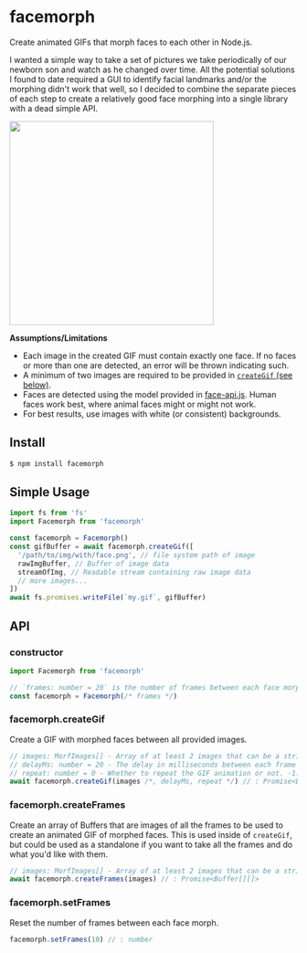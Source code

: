 # facemorph

Create animated GIFs that morph faces to each other in Node.js.

I wanted a simple way to take a set of pictures we take periodically of our newborn son and watch as he changed over time. All the potential solutions I found to date required a GUI to identify facial landmarks and/or the morphing didn't work that well, so I decided to combine the separate pieces of each step to create a relatively good face morphing into a single library with a dead simple API.

<img src="https://user-images.githubusercontent.com/13718950/95856421-fc237580-0d27-11eb-9e0c-12330660ccf5.gif" width="357">

**Assumptions/Limitations**

- Each image in the created GIF must contain exactly one face. If no faces or more than one are detected, an error will be thrown indicating such.
- A minimum of two images are required to be provided in [`createGif` (see below)](https://github.com/whatl3y/facemorph#facemorphcreategif).
- Faces are detected using the model provided in [face-api.js](https://github.com/justadudewhohacks/face-api.js/). Human faces work best, where animal faces might or might not work.
- For best results, use images with white (or consistent) backgrounds.

## Install

```sh
$ npm install facemorph
```

## Simple Usage

```js
import fs from 'fs'
import Facemorph from 'facemorph'

const facemorph = Facemorph()
const gifBuffer = await facemorph.createGif([
  '/path/to/img/with/face.png', // file system path of image
  rawImgBuffer, // Buffer of image data
  streamOfImg, // Readable stream containing raw image data
  // more images...
])
await fs.promises.writeFile(`my.gif`, gifBuffer)
```

## API

### constructor

```js
import Facemorph from 'facemorph'

// `frames: number = 20` is the number of frames between each face morph in the GIF
const facemorph = Facemorph(/* frames */)
```

### facemorph.createGif

Create a GIF with morphed faces between all provided images.

```js
// images: MorfImages[] - Array of at least 2 images that can be a string, Readable stream, or raw Buffer
// delayMs: number = 20 - The delay in milliseconds between each frame
// repeat: number = 0 - Whether to repeat the GIF animation or not. -1: no repeat, 0 repeat
await facemorph.createGif(images /*, delayMs, repeat */) // : Promise<Buffer>
```

### facemorph.createFrames

Create an array of Buffers that are images of all the frames to be used
to create an animated GIF of morphed faces. This is used inside of `createGif`,
but could be used as a standalone if you want to take all the frames and do what
you'd like with them.

```js
// images: MorfImages[] - Array of at least 2 images that can be a string, Readable stream, or raw Buffer
await facemorph.createFrames(images) // : Promise<Buffer[][]>
```

### facemorph.setFrames

Reset the number of frames between each face morph.

```js
facemorph.setFrames(10) // : number
```
